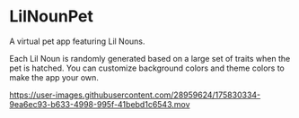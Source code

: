 # LilNounPet
A virtual pet app featuring Lil Nouns.

Each Lil Noun is randomly generated based on a large set of traits when the pet is hatched. You can customize background colors and theme colors to make the app your own. 

https://user-images.githubusercontent.com/28959624/175830334-9ea6ec93-b633-4998-995f-41bebd1c6543.mov

